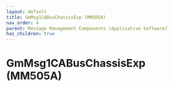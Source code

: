 ```yaml
---
layout: default
title: GmMsg1CABusChassisExp (MM505A)
nav_order: 4
parent: Message Management Components (Applicative Software)
has_children: true
---
```

# GmMsg1CABusChassisExp (MM505A)

